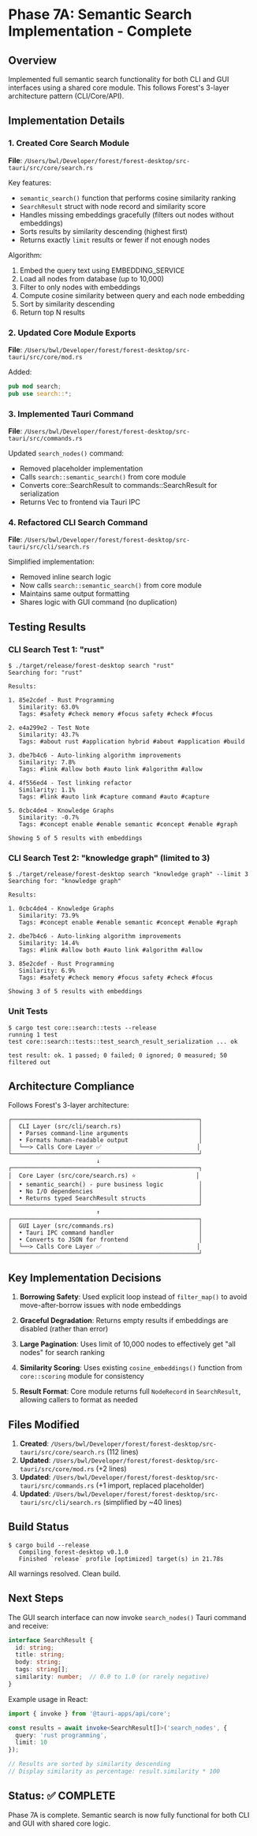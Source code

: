 # Phase 7A: Semantic Search Implementation - Complete

## Overview

Implemented full semantic search functionality for both CLI and GUI interfaces using a shared core module. This follows Forest's 3-layer architecture pattern (CLI/Core/API).

## Implementation Details

### 1. Created Core Search Module

**File**: `/Users/bwl/Developer/forest/forest-desktop/src-tauri/src/core/search.rs`

Key features:
- `semantic_search()` function that performs cosine similarity ranking
- `SearchResult` struct with node record and similarity score
- Handles missing embeddings gracefully (filters out nodes without embeddings)
- Sorts results by similarity descending (highest first)
- Returns exactly `limit` results or fewer if not enough nodes

Algorithm:
1. Embed the query text using EMBEDDING_SERVICE
2. Load all nodes from database (up to 10,000)
3. Filter to only nodes with embeddings
4. Compute cosine similarity between query and each node embedding
5. Sort by similarity descending
6. Return top N results

### 2. Updated Core Module Exports

**File**: `/Users/bwl/Developer/forest/forest-desktop/src-tauri/src/core/mod.rs`

Added:
```rust
pub mod search;
pub use search::*;
```

### 3. Implemented Tauri Command

**File**: `/Users/bwl/Developer/forest/forest-desktop/src-tauri/src/commands.rs`

Updated `search_nodes()` command:
- Removed placeholder implementation
- Calls `search::semantic_search()` from core module
- Converts core::SearchResult to commands::SearchResult for serialization
- Returns Vec<SearchResult> to frontend via Tauri IPC

### 4. Refactored CLI Search Command

**File**: `/Users/bwl/Developer/forest/forest-desktop/src-tauri/src/cli/search.rs`

Simplified implementation:
- Removed inline search logic
- Now calls `search::semantic_search()` from core module
- Maintains same output formatting
- Shares logic with GUI command (no duplication)

## Testing Results

### CLI Search Test 1: "rust"
```
$ ./target/release/forest-desktop search "rust"
Searching for: "rust"

Results:

1. 85e2cdef - Rust Programming
   Similarity: 63.0%
   Tags: #safety #check memory #focus safety #check #focus

2. e4a299e2 - Test Note
   Similarity: 43.7%
   Tags: #about rust #application hybrid #about #application #build

3. dbe7b4c6 - Auto-linking algorithm improvements
   Similarity: 7.8%
   Tags: #link #allow both #auto link #algorithm #allow

4. 4f556ed4 - Test linking refactor
   Similarity: 1.1%
   Tags: #link #auto link #capture command #auto #capture

5. 0cbc4de4 - Knowledge Graphs
   Similarity: -0.7%
   Tags: #concept enable #enable semantic #concept #enable #graph

Showing 5 of 5 results with embeddings
```

### CLI Search Test 2: "knowledge graph" (limited to 3)
```
$ ./target/release/forest-desktop search "knowledge graph" --limit 3
Searching for: "knowledge graph"

Results:

1. 0cbc4de4 - Knowledge Graphs
   Similarity: 73.9%
   Tags: #concept enable #enable semantic #concept #enable #graph

2. dbe7b4c6 - Auto-linking algorithm improvements
   Similarity: 14.4%
   Tags: #link #allow both #auto link #algorithm #allow

3. 85e2cdef - Rust Programming
   Similarity: 6.9%
   Tags: #safety #check memory #focus safety #check #focus

Showing 3 of 5 results with embeddings
```

### Unit Tests
```
$ cargo test core::search::tests --release
running 1 test
test core::search::tests::test_search_result_serialization ... ok

test result: ok. 1 passed; 0 failed; 0 ignored; 0 measured; 50 filtered out
```

## Architecture Compliance

Follows Forest's 3-layer architecture:

```
┌─────────────────────────────────────────────────────┐
│  CLI Layer (src/cli/search.rs)                      │
│  • Parses command-line arguments                    │
│  • Formats human-readable output                    │
│  └──> Calls Core Layer ✅                           │
└─────────────────────────────────────────────────────┘
                         ↓
┌─────────────────────────────────────────────────────┐
│  Core Layer (src/core/search.rs) ⭐                 │
│  • semantic_search() - pure business logic          │
│  • No I/O dependencies                              │
│  • Returns typed SearchResult structs               │
└─────────────────────────────────────────────────────┘
                         ↑
┌─────────────────────────────────────────────────────┐
│  GUI Layer (src/commands.rs)                        │
│  • Tauri IPC command handler                        │
│  • Converts to JSON for frontend                    │
│  └──> Calls Core Layer ✅                           │
└─────────────────────────────────────────────────────┘
```

## Key Implementation Decisions

1. **Borrowing Safety**: Used explicit loop instead of `filter_map()` to avoid move-after-borrow issues with node embeddings

2. **Graceful Degradation**: Returns empty results if embeddings are disabled (rather than error)

3. **Large Pagination**: Uses limit of 10,000 nodes to effectively get "all nodes" for search ranking

4. **Similarity Scoring**: Uses existing `cosine_embeddings()` function from `core::scoring` module for consistency

5. **Result Format**: Core module returns full `NodeRecord` in `SearchResult`, allowing callers to format as needed

## Files Modified

1. **Created**: `/Users/bwl/Developer/forest/forest-desktop/src-tauri/src/core/search.rs` (112 lines)
2. **Updated**: `/Users/bwl/Developer/forest/forest-desktop/src-tauri/src/core/mod.rs` (+2 lines)
3. **Updated**: `/Users/bwl/Developer/forest/forest-desktop/src-tauri/src/commands.rs` (+1 import, replaced placeholder)
4. **Updated**: `/Users/bwl/Developer/forest/forest-desktop/src-tauri/src/cli/search.rs` (simplified by ~40 lines)

## Build Status

```
$ cargo build --release
   Compiling forest-desktop v0.1.0
   Finished `release` profile [optimized] target(s) in 21.78s
```

All warnings resolved. Clean build.

## Next Steps

The GUI search interface can now invoke `search_nodes()` Tauri command and receive:

```typescript
interface SearchResult {
  id: string;
  title: string;
  body: string;
  tags: string[];
  similarity: number;  // 0.0 to 1.0 (or rarely negative)
}
```

Example usage in React:
```typescript
import { invoke } from '@tauri-apps/api/core';

const results = await invoke<SearchResult[]>('search_nodes', {
  query: 'rust programming',
  limit: 10
});

// Results are sorted by similarity descending
// Display similarity as percentage: result.similarity * 100
```

## Status: ✅ COMPLETE

Phase 7A is complete. Semantic search is now fully functional for both CLI and GUI with shared core logic.
